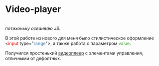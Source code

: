 # Video-player

<br>*потихоньку осваиваю JS.*

В этой работе из нового для меня было стилистическое оформление &lt;<span style="color:red">input</span> type="<span style="color:#3a7fac">range</span>">, а также работа с параметром <span style="color:#43a72f">value</span>.

Получился простенький [видеоплеер](https://dstassk.github.io/video-player/) с элементами управления, отличными от дефолтных.
